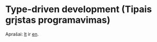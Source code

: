 # Type-driven development (Tipais grįstas programavimas)

Aprašai: [lt](docs/C_6s_Type_driven_development-2023-LT.pdf) ir [en](docs/C_6s_Type_driven_development-2023-EN.pdf).

